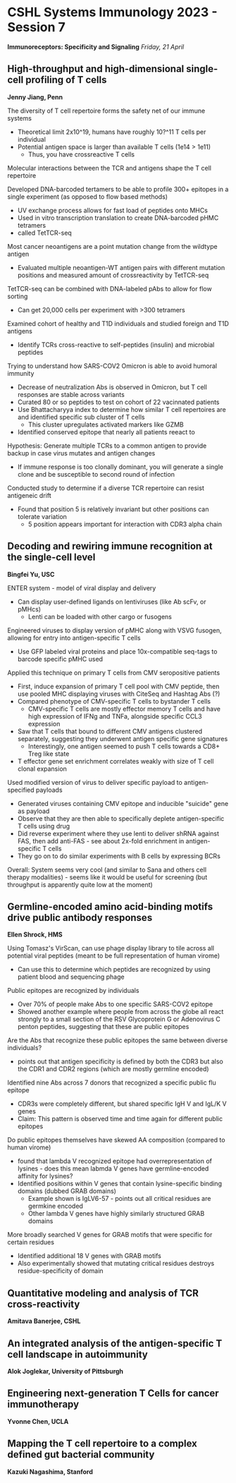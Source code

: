 # CSHL Systems Immunology 2023 - Session 7

**Immunoreceptors: Specificity and Signaling**
*Friday, 21 April*

## High-throughput and high-dimensional single-cell profiling of T cells

**Jenny Jiang, Penn**

The diversity of T cell repertoire forms the safety net of our immune systems
- Theoretical limit 2x10^19, humans have roughly 10?^11 T cells per individual
- Potential antigen space is larger than available T cells (1e14 > 1e11)
  - Thus, you have crossreactive T cells

Molecular interactions between the TCR and antigens shape the T cell repertoire

Developed DNA-barcoded tertamers to be able to profile 300+ epitopes in a single experiment (as opposed to flow based methods)
- UV exchange process allows for fast load of peptides onto MHCs
- Used in vitro transcription translation to create DNA-barcoded pHMC tetramers
- called TetTCR-seq

Most cancer neoantigens are a point mutation change from the wildtype antigen
- Evaluated multiple neoantigen-WT antigen pairs with different mutation positions and measured amount of crossreactivity by TetTCR-seq

TetTCR-seq can be combined with DNA-labeled pAbs to allow for flow sorting
- Can get 20,000 cells per experiment with >300 tetramers

Examined cohort of healthy and T1D individuals and studied foreign and T1D antigens
- Identify TCRs cross-reactive to self-peptides (insulin) and microbial peptides

Trying to understand how SARS-COV2 Omicron is able to avoid humoral immunity
- Decrease of neutralization Abs is observed in Omicron, but T cell responses are stable across variants
- Curated 80 or so peptides to test on cohort of 22 vacinnated patients
- Use Bhattacharyya index to determine how similar T cell repertoires are and identified specific sub cluster of T cells
  - This cluster upregulates activated markers like GZMB
- Identified conserved epitope that nearly all patients reeact to

Hypothesis: Generate multiple TCRs to a common antigen to provide backup in case virus mutates and antigen changes
- If immune response is too clonally dominant, you will generate a single clone and be susceptible to second round of infection

Conducted study to determine if a diverse TCR repertoire can resist antigeneic drift
- Found that position 5 is relatively invariant but other positions can tolerate variation
  - 5 position appears important for interaction with CDR3 alpha chain

## Decoding and rewiring immune recognition at the single-cell level

**Bingfei Yu, USC**

ENTER system - model of viral display and delivery
- Can display user-defined ligands on lentiviruses (like Ab scFv, or pMHcs)
  - Lenti can be loaded with other cargo or fusogens

Engineered viruses to display version of pMHC along with VSVG fusogen, allowing for entry into antigen-specific T cells
- Use GFP labeled viral proteins and place 10x-compatible seq-tags to barcode specific pMHC used

Applied this technique on primary T cells from CMV seropositive patients
- First, induce expansion of primary T cell pool with CMV peptide, then use pooled MHC displaying viruses with CiteSeq and Hashtag Abs (?)
- Compared phenotype of CMV-specific T cells to bystander T cells
  - CMV-specific T cells are mostly effector memory T cells and have high expression of IFNg and TNFa, alongside specific CCL3 expression
- Saw that T cells that bound to different CMV antigens clustered separately, suggesting they underwent antigen specific gene signatures
  - Interestingly, one antigen seemed to push T cells towards a CD8+ Treg like state
- T effector gene set enrichment correlates weakly with size of T cell clonal expansion

Used modified version of virus to deliver specific payload to antigen-specified payloads
- Generated viruses containing CMV epitope and inducible "suicide" gene as payload
- Observe that they are then able to specifically deplete antigen-specific T cells using drug
- Did reverse experiment where they use lenti to deliver shRNA against FAS, then add anti-FAS - see about 2x-fold enrichment in antigen-specific T cells
- They go on to do similar experiments with B cells by expressing BCRs

Overall: System seems very cool (and similar to Sana and others cell therapy modalities) - seems like it would be useful for screening (but throughput is apparently quite low at the moment)

## Germline-encoded amino acid-binding motifs drive public antibody responses

**Ellen Shrock, HMS**

Using Tomasz's VirScan, can use phage display library to tile across all potential viral peptides (meant to be full representation of human virome)
- Can use this to determine which peptides are recognized by using patient blood and sequencing phage

Public epitopes are recognized by individuals
- Over 70% of people make Abs to one specific SARS-COV2 epitope
- Showed another example where people from across the globe all react strongly to a small section of the RSV Glycoprotein G or Adenovirus C penton peptides, suggesting that these are public epitopes

Are the Abs that recognize these public epitopes the same between diverse individuals?
- points out that antigen specificity is defined by both the CDR3 but also the CDR1 and CDR2 regions (which are mostly germline encoded)

Identified nine Abs across 7 donors that recognized a specific public flu epitope
- CDR3s were completely different, but shared specific IgH V and IgL/K V genes
- Claim: This pattern is observed time and time again for different public epitopes

Do public epitopes themselves have skewed AA composition (compared to human virome)
- found that lambda V recognized epitope had overrepresentation of lysines - does this mean labmda V genes have germline-encoded affinity for lysines?
- Identified positions within V genes that contain lysine-specific binding domains (dubbed GRAB domains)
  - Example shown is IgLV6-57 - points out all critical residues are germkine encoded
  - Other lambda V genes have highly similarly structured GRAB domains

More broadly searched V genes for GRAB motifs that were specific for certain residues
- Identified additional 18 V genes with GRAB motifs
- Also experimentally showed that mutating critical residues destroys residue-specificity of domain

## Quantitative modeling and analysis of TCR cross-reactivity

**Amitava Banerjee, CSHL**



## An integrated analysis of the antigen-specific T cell landscape in autoimmunity

**Alok Joglekar, University of Pittsburgh**


## Engineering next-generation T Cells for cancer immunotherapy

**Yvonne Chen, UCLA**

## Mapping the T cell repertoire to a complex defined gut bacterial community

**Kazuki Nagashima, Stanford**
